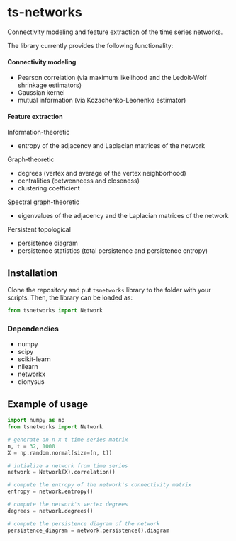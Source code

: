 # ts-networks

Connectivity modeling and feature extraction of the time series networks.

The library currently provides the following functionality:

#### Connectivity modeling
- Pearson correlation (via maximum likelihood and the Ledoit-Wolf shrinkage estimators)
- Gaussian kernel
- mutual information (via Kozachenko-Leonenko estimator)

#### Feature extraction

Information-theoretic
- entropy of the adjacency and Laplacian matrices of the network

Graph-theoretic
- degrees (vertex and average of the vertex neighborhood)
- centralities (betwenneess and closeness)
- clustering coefficient

Spectral graph-theoretic
- eigenvalues of the adjacency and the Laplacian matrices of the network

Persistent topological
- persistence diagram
- persistence statistics (total persistence and persistence entropy)

## Installation

Clone the repository and put `tsnetworks` library to the folder with your scripts. Then, the library can be loaded as:

```python
from tsnetworks import Network
```

### Dependendies

- numpy
- scipy
- scikit-learn
- nilearn
- networkx
- dionysus

## Example of usage

```python
import numpy as np
from tsnetworks import Network

# generate an n x t time series matrix
n, t = 32, 1000
X = np.random.normal(size=(n, t))

# intialize a network from time series
network = Network(X).correlation()

# compute the entropy of the network's connectivity matrix
entropy = network.entropy()

# compute the network's vertex degrees
degrees = network.degrees()

# compute the persistence diagram of the network
persistence_diagram = network.persistence().diagram 
```
